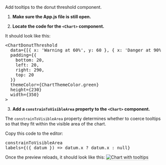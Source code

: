 Add tooltips to the donut threshold component.

1) <strong>Make sure the App.js file is still open.</strong>

2) <strong>Locate the code for the `<Chart>` component.</strong>

It should look like this:

<pre class="file">
&lt;ChartDonutThreshold
  data={[{ x: &#39;Warning at 60%&#39;, y: 60 }, { x: &#39;Danger at 90%&#39;, y: 90 }]}
  padding={{
    bottom: 20,
    left: 20,
    right: 290,
    top: 20
  }}
  themeColor={ChartThemeColor.green}
  height={230}
  width={350}
&gt;
</pre>

3) <strong>Add a `constrainToVisibleArea` property to the `<Chart>` component.</strong>

The `constrainToVisibleArea` property determines whether to coerce tooltips so that they fit within the visible area of the chart.

Copy this code to the editor:

<pre class="file" data-target="clipboard">
constrainToVisibleArea
labels={({ datum }) =&gt; datum.x ? datum.x : null}
</pre>

Once the preview reloads, it should look like this:
<img src="donut-utilization-chart/assets/final.png" alt="Chart with tooltips" style="box-shadow: rgba(3, 3, 3, 0.2) 0px 1.25px 2.5px 0px;" />
